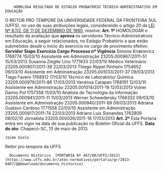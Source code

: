         HOMOLOGA RESULTADO DE ESTÁGIO PROBATÓRIO TÉCNICO-ADMINISTRATIVO EM EDUCAÇÃO  

 O REITOR *PRO TEMPORE*  DA UNIVERSIDADE FEDERAL DA FRONTEIRA SUL (UFFS), no uso de suas atribuições legais, considerando o artigo 20 da [LEI Nº 8.112, DE 11 DE DEZEMBRO DE 1990](http://www.planalto.gov.br/ccivil_03/leis/l8112cons.htm), resolve:   **Art. 1º**  HOMOLOGAR o resultado da avaliação que **aprova** os servidores Técnico-Administrativos em Educação, a seguir relacionados, no Estágio Probatório a que estão submetidos desde o início do exercício no cargo de provimento efetivo:     **Servidor**   **Siape**    **Exercício**   **Cargo**   **Processo nº**    **Vigência**     Simone Knakievicz   1769774   15/03/10   Assistente em Administração   23205.000967/2011-51   15/03/2013     Susanna Ziegler Lírio   1771833   22/03/10   Médico Veterinário   23205.000907/2011-39   22/03/2013     Thiego Rippel Pinheiro   1754652   09/03/10   Assistente em Administração   23205.001033/2011-37   09/03/2013     Tiago Favero   1768912   17/03/10   Técnico de Laboratório/ Química   23205.000979/2011-86   17/03/2013     Vanessa Catapan   1768191   12/03/10   Assistente em Administração   23205.001014/2011-19   12/03/2013     Volnei Darino Pol   1757358   11/03/10   Analista de Tecnologia da Informação   23205.000941/2011-11   11/03/2013     Werner Schwedersky   1766332   09/03/10   Assistente em Administração   23205.000940/2011-69   09/03/2013     Adriana Gustavo Cardoso   1771558   22/03/10   Assistente em Administração   23205.000917/2011-74   22/03/2013     Adriano Luis Sisnandes   1762809   08/02/10   Jornalista   23205.000026/2011-18   17/03/2013       **Art. 2º**  Esta Portaria entra em vigor na data de sua publicação no Boletim Oficial da UFFS.        **Data do ato:** Chapecó-SC, 13 de maio de 2013.   
 

    Jaime Giolo   
 Reitor pro tempore da UFFS 

      Documento Histórico  [PORTARIA Nº 467/GR/UFFS/2013](https://www.uffs.edu.br/atos-normativos/portaria/gr/2013-0467/@@download/documento_historico)     
      